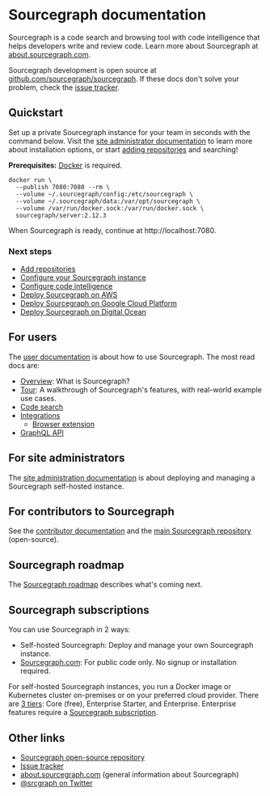 # Sourcegraph documentation

Sourcegraph is a code search and browsing tool with code intelligence that helps developers write and review code. Learn more about Sourcegraph at [about.sourcegraph.com](https://about.sourcegraph.com).

Sourcegraph development is open source at [github.com/sourcegraph/sourcegraph](https://github.com/sourcegraph/sourcegraph). If these docs don't solve your problem, check the [issue tracker](https://github.com/sourcegraph/sourcegraph/issues).

## Quickstart

Set up a private Sourcegraph instance for your team in seconds with the command below. Visit the [site administrator documentation](admin/index.md) to learn more about installation options, or start [adding repositories](admin/repo/add.md) and searching!

**Prerequisites:** [Docker](https://docs.docker.com/engine/installation/) is required.

```
docker run \
  --publish 7080:7080 --rm \
  --volume ~/.sourcegraph/config:/etc/sourcegraph \
  --volume ~/.sourcegraph/data:/var/opt/sourcegraph \
  --volume /var/run/docker.sock:/var/run/docker.sock \
  sourcegraph/server:2.12.3
```

When Sourcegraph is ready, continue at http://localhost:7080.

### Next steps

- [Add repositories](admin/repo/add.md)
- [Configure your Sourcegraph instance](admin/site_config/index.md)
- [Configure code intelligence](extensions/language_servers/index.md)
- [Deploy Sourcegraph on AWS](admin/install/docker/aws.md)
- [Deploy Sourcegraph on Google Cloud Platform](admin/install/docker/google_cloud.md)
- [Deploy Sourcegraph on Digital Ocean](admin/install/docker/digitalocean.md)

## For users

The [user documentation](user/index.md) is about how to use Sourcegraph. The most read docs are:

- [Overview](user/index.md): What is Sourcegraph?
- [Tour](user/tour.md): A walkthrough of Sourcegraph's features, with real-world example use cases.
- [Code search](user/search/index.md)
- [Integrations](integration/index.md)
  - [Browser extension](integration/browser_extension.md)
- [GraphQL API](api/graphql.md)

## For site administrators

The [site administration documentation](admin/index.md) is about deploying and managing a Sourcegraph self-hosted instance.

## For contributors to Sourcegraph

See the [contributor documentation](dev/index.md) and the [main Sourcegraph repository](https://github.com/sourcegraph/sourcegraph) (open-source).

## Sourcegraph roadmap

The [Sourcegraph roadmap](dev/roadmap.md) describes what's coming next.

<!-- TODO(sqs): Add link to ./graphbook when it has more content. -->

## Sourcegraph subscriptions

You can use Sourcegraph in 2 ways:

- Self-hosted Sourcegraph: Deploy and manage your own Sourcegraph instance.
- [Sourcegraph.com](https://sourcegraph.com): For public code only. No signup or installation required.

For self-hosted Sourcegraph instances, you run a Docker image or Kubernetes cluster on-premises or on your preferred cloud provider. There are [3 tiers](https://about.sourcegraph.com/pricing): Core (free), Enterprise Starter, and Enterprise. Enterprise features require a [Sourcegraph subscription](https://sourcegraph.com/user/subscriptions).

## Other links

- [Sourcegraph open-source repository](https://github.com/sourcegraph/sourcegraph)
- [Issue tracker](https://github.com/sourcegraph/sourcegraph/issues)
- [about.sourcegraph.com](https://about.sourcegraph.com) (general information about Sourcegraph)
- [@srcgraph on Twitter](https://twitter.com/srcgraph)
